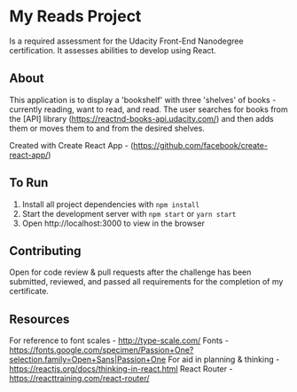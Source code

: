 # My Reads Project

Is a required assessment for the Udacity Front-End Nanodegree certification. It assesses abilities to develop using React.

## About

This application is to display a 'bookshelf' with three 'shelves' of books - currently reading, want to read, and read. The user searches for books from the [API] library (https://reactnd-books-api.udacity.com/) and then adds them or moves them to and from the desired shelves.

Created with Create React App - (https://github.com/facebook/create-react-app/)

## To Run
1. Install all project dependencies with `npm install`
2. Start the development server with `npm start` or `yarn start`
3. Open http://localhost:3000 to view in the browser


## Contributing

Open for code review & pull requests after the challenge has been submitted, reviewed, and passed all requirements for the completion of my certificate.

## Resources

For reference to font scales - http://type-scale.com/
Fonts - https://fonts.google.com/specimen/Passion+One?selection.family=Open+Sans|Passion+One
For aid in planning & thinking - https://reactjs.org/docs/thinking-in-react.html
React Router - https://reacttraining.com/react-router/
